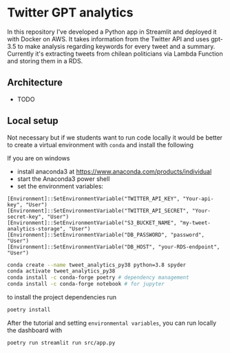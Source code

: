 # Twitter GPT analytics
In this repository I've developed a Python app in Streamlit and deployed it with Docker on AWS. It takes
information from the Twitter API and uses gpt-3.5 to make analysis regarding keywords for every tweet and a summary. Currently it's extracting
tweets from chilean politicians via Lambda Function and storing them in a RDS.

## Architecture 
+ TODO

## Local setup
Not necessary but if we students want to run code locally it would be better to create a virtual environment with `conda` and install the following

If you are on windows 
- install anaconda3 at https://www.anaconda.com/products/individual
- start the Anaconda3 power shell
- set the environment variables:
```
[Environment]::SetEnvironmentVariable("TWITTER_API_KEY", "Your-api-key", "User")
[Environment]::SetEnvironmentVariable("TWITTER_API_SECRET", "Your-secret-key", "User")
[Environment]::SetEnvironmentVariable("S3_BUCKET_NAME", "my-tweet-analytics-storage", "User")
[Environment]::SetEnvironmentVariable("DB_PASSWORD", "password", "User")
[Environment]::SetEnvironmentVariable("DB_HOST", "your-RDS-endpoint", "User")
```
 
```sh
conda create --name tweet_analytics_py38 python=3.8 spyder
conda activate tweet_analytics_py38
conda install -c conda-forge poetry # dependency management
conda install -c conda-forge notebook # for jupyter
```

to install the project dependencies run
```sh
poetry install
```

After the tutorial and setting `environmental variables`, you can run locally the dashboard with
```
poetry run streamlit run src/app.py
```
